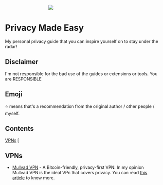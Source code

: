 &nbsp;&nbsp;&nbsp;&nbsp;&nbsp;&nbsp;&nbsp;&nbsp;&nbsp;&nbsp;&nbsp;&nbsp;&nbsp;&nbsp;&nbsp;&nbsp;&nbsp;&nbsp;&nbsp;&nbsp;&nbsp;&nbsp;&nbsp;&nbsp;&nbsp;&nbsp;&nbsp;&nbsp;&nbsp;&nbsp;&nbsp;&nbsp;&nbsp;&nbsp;&nbsp;&nbsp;![](https://i.ibb.co/mNZNCXq/PRIVACY-MADE-EASY.png)

# Privacy Made Easy
My personal privacy guide that you can inspire yourself on to stay under the radar!

## Disclaimer
I'm not responsible for the bad use of the guides or extensions or tools. You are <bold>RESPONSIBLE</bold>

## Emoji
:star: means that's a recommendation from the original author / other people / myself.

## Contents
[VPNs](#vpns)
[

## VPNs
- [Mullvad VPN](https://mullvad.net/es/vpn) - A Bitcoin-friendly, privacy-first VPN. In my opinion Mullvad VPN is the ideal VPn that covers privacy. You can read [this article](https://torrentfreak.com/best-vpn-anonymous-no-logging/#mullvad) to know more.

